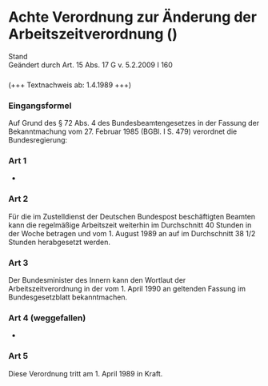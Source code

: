 Achte Verordnung zur Änderung der Arbeitszeitverordnung ()
==========================================================

Stand  
Geändert durch Art. 15 Abs. 17 G v. 5.2.2009 I 160

### 

(+++ Textnachweis ab: 1.4.1989 +++)

### Eingangsformel

Auf Grund des § 72 Abs. 4 des Bundesbeamtengesetzes in der Fassung der Bekanntmachung vom 27. Februar 1985 (BGBl. I S. 479) verordnet die Bundesregierung:

### Art 1

-

### Art 2

Für die im Zustelldienst der Deutschen Bundespost beschäftigten Beamten kann die regelmäßige Arbeitszeit weiterhin im Durchschnitt 40 Stunden in der Woche betragen und vom 1. August 1989 an auf im Durchschnitt 38 1/2 Stunden herabgesetzt werden.

### Art 3

Der Bundesminister des Innern kann den Wortlaut der Arbeitszeitverordnung in der vom 1. April 1990 an geltenden Fassung im Bundesgesetzblatt bekanntmachen.

### Art 4 (weggefallen)

-

### Art 5

Diese Verordnung tritt am 1. April 1989 in Kraft.
